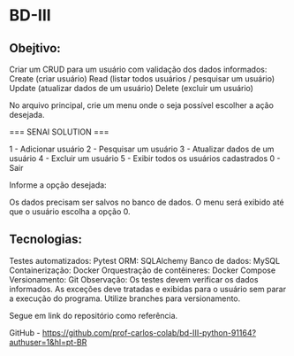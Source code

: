 # BD-III

## Obejtivo:

Criar um CRUD para um usuário com validação dos dados informados:
Create (criar usuário)
Read (listar todos usuários / pesquisar um usuário)
Update (atualizar dados de um usuário)
Delete (excluir um usuário)

No arquivo principal, crie um menu onde o seja possível escolher a ação desejada.

=== SENAI SOLUTION === 

1 - Adicionar usuário 
2 - Pesquisar um usuário 
3 - Atualizar dados de um usuário 
4 - Excluir um usuário 
5 - Exibir todos os usuários cadastrados 
0 - Sair

Informe a opção desejada:


Os dados precisam ser salvos no banco de dados.
O menu será exibido até que o usuário escolha a opção 0.

## Tecnologias:

Testes automatizados: Pytest
ORM: SQLAlchemy
Banco de dados: MySQL
Containerização: Docker
Orquestração de contêineres: Docker Compose
Versionamento: Git
Observação: 
Os testes devem verificar os dados informados.
As exceções deve tratadas e exibidas para o usuário sem parar a execução do programa.
Utilize branches para versionamento.

Segue em link do repositório como referência.

GitHub - https://github.com/prof-carlos-colab/bd-III-python-91164?authuser=1&hl=pt-BR
